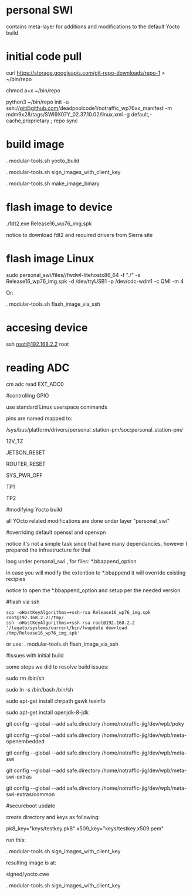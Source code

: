 # personal SWI
contains meta-layer for additions and modifications to the default Yocto build

# initial code pull

curl https://storage.googleapis.com/git-repo-downloads/repo-1 > ~/bin/repo

chmod a+x ~/bin/repo

python3 ~/bin/repo init -u ssh://git@github.com/deadpoolcode1/notraffic_wp76xx_manifest -m mdm9x28/tags/SWI9X07Y_02.37.10.02/linux.xml -g default,-cache,proprietary ; repo sync


# build image

. modular-tools.sh yocto_build

. modular-tools.sh sign_images_with_client_key

. modular-tools.sh make_image_binary

# flash image to device

./fdt2.exe Release16_wp76_img.spk

notice to download fdt2 and required drivers from Sierra site

# flash image Linux

sudo personal_swi/files//fwdwl-litehostx86_64 -f "./" -s Release16_wp76_img.spk  -d /dev/ttyUSB1 -p /dev/cdc-wdm1 -c QMI -m 4

Or:

. modular-tools.sh flash_image_via_ssh



# accesing device

ssh root@192.168.2.2
root

# reading ADC

cm adc read EXT_ADC0


#controlling GPIO

use standard Linux userspace commands

pins are named mapped to:

/sys/bus/platform/drivers/personal_station-pm/soc\:personal_station-pm/

 12V_TZ

 JETSON_RESET

 ROUTER_RESET

 SYS_PWR_OFF

 TP1

 TP2 

#modifying Yocto build

all YOcto related modifications are done under layer "personal_swi"

#overriding default openssl and openvpn

notice it's not a simple task since that have many dependancies, however I prepared the infrastructure for that

loog under personal_swi , for files: *.bbappend_option 

in case you will modify the extention to *.bbappend it will override existing recipies

notice to open the *.bbappend_option and setup per the needed version 

#flash via ssh

    scp -oHostKeyAlgorithms=+ssh-rsa Release16_wp76_img.spk root@192.168.2.2:/tmp/
    ssh -oHostKeyAlgorithms=+ssh-rsa root@192.168.2.2 '/legato/systems/current/bin/fwupdate download /tmp/Release16_wp76_img.spk'

or use: . modular-tools.sh flash_image_via_ssh 

#issues with initial build

some steps we did to resolve build issues:

sudo rm /bin/sh

sudo ln -s /bin/bash /bin/sh 

sudo apt-get install chrpath gawk texinfo

sudo apt-get install openjdk-8-jdk

git config --global --add safe.directory /home/notraffic-jig/dev/wpb/poky

git config --global --add safe.directory /home/notraffic-jig/dev/wpb/meta-openembedded

git config --global --add safe.directory /home/notraffic-jig/dev/wpb/meta-swi

git config --global --add safe.directory /home/notraffic-jig/dev/wpb/meta-swi-extras

git config --global --add safe.directory /home/notraffic-jig/dev/wpb/meta-swi-extras/common

#secureboot update

create directory and keys as following: 

pk8_key="keys/testkey.pk8"
x509_key="keys/testkey.x509.pem"

run this:

. modular-tools.sh sign_images_with_client_key

resulting image is at: 

signed/yocto.cwe

. modular-tools.sh sign_images_with_client_key
